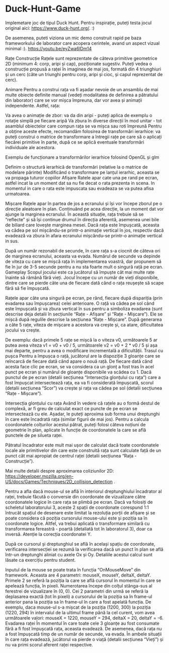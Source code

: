 # Duck-Hunt-Game
Implemetare joc de tipul Duck Hunt. Pentru inspirație, puteți testa jocul original aici: https://www.duck-hunt.org/. :)

De asemenea, puteti viziona un mic demo construit rapid pe baza frameworkului de laborator care acopera cerintele, avand un aspect vizual minimal :).
https://youtu.be/eyZwa6lDm14


Rațe
Construcție
Rațele sunt reprezentate de câteva primitive geometrice 2D (minimum 4: corp, aripi și cap), poziționate sugestiv. Puteți vedea o construcție propusă a raței în imaginea de mai jos, formată din 4 triunghiuri și un cerc (câte un triunghi pentru corp, aripi și cioc, și capul reprezentat de cerc).



Animare
Pentru a construi rața va fi așadar nevoie de un ansamblu de mai multe obiecte definite manual (vedeți modalitatea de definirea a pătratului din laborator) care se vor mișca împreuna, dar vor avea și animații independente. Astfel, rața:

Va avea o animație de zbor: va da din aripi - puteți aplica de exemplu o rotație simplă pe fiecare aripă
Va zbura în diverse direcții în mod unitar - tot asamblul obiectelor care compun rața se va mișca sau roti împreună
Pentru a obține aceste efecte, recomandăm folosirea de transformări ierarhice: va puteți construi o matrice de transformare a întregii rațe pe care să o aplicați fiecărei primitive în parte, după ce se aplică eventuale transformări individuale ale acestora.

Exemplu de funcționare a transformărilor ierarhice folosind OpenGL și glm 

Definim o structură ierarhică de transformări (relative la o matrice de modelare părinte)
Modificând o transformare pe lanțul ierarhic, aceasta se va propaga tuturor copiilor
Afișare
Ratele apar cate una pe rand pe ecran, astfel incat la un moment dat sa nu fie decat o rata prezenta in scena. In momentul in care o rata este impuscata sau evadeaza se va putea afisa urmatoarea.

Mișcare
Rațele apar în partea de jos a ecranului și își vor începe zborul pe o direcție aleatoare în plan. Continuând pe acea direcție, la un moment dat vor ajunge la marginea ecranului. În această situație, rața trebuie să se “reflecte” și să își continue drumul în direcția aferentă, asemenea unei bile de biliard care lovește marginea mesei. Dacă rața este împușcată, aceasta va cădea pe sol mișcându-se printr-o animație vertical în jos, respectiv dacă evadează va zbura în afara ecranului mișcându-se printr-o animație vertical in sus.



După un număr rezonabil de secunde, în care rața s-a ciocnit de câteva ori de marginea ecranului, aceasta va evada. Numărul de secunde va depinde de viteza cu care se mișcă rața în implementarea voastră, dar propunem să fie în jur de 3-5 secunde pentru a nu sta foarte mult o singură rață pe ecran.
Gameplay
Scopul jocului este ca jucătorul să împuște cât mai multe rațe înainte să rămână fără vieți. Jocul începe cu un număr de vieți disponibile, dintre care se pierde câte una de fiecare dată când o rața reușește să scape fără să fie împușcată.

Rațele apar câte una singură pe ecran, pe rând, fiecare după dispariția (prin evadarea sau împușcarea) celei anterioare. O rață va cădea pe sol când este împușcată și va zbura vertical în sus pentru a simboliza evadarea (sunt descrise deja detalii în secțiunile “Rațe - Afișare” și “Rațe - Mișcare”). Ele se mișcă după regulile descrise la secțiunea “Rațe - Mișcare”. După generarea a câte 5 rațe, viteza de mișcare a acestora va crește și, ca atare, dificultatea jocului va crește.

De exemplu: dacă primele 5 rațe se mișcă la o viteza v0, următoarele 5 ar putea avea viteza v1 = v0 + v0 / 5, următoarele v2 = v0 + 2 * v0 / 5 și așa mai departe, pentru a avea o modificare incrementală a dificultății.
Trasul cu pușca
Pentru a împușca o rață, jucătorul are la dispoziție 3 gloanțe care se reîncarcă de fiecare dată când apare o nouă rață. De fiecare dată când acesta face clic pe ecran, se va considera ca un glonț a fost tras în acel punct pe ecran și numărul de gloanțe disponibile va scădea cu 1. Dacă punctul de pe ecran (detalii secțiunea “Intersecția glonțului cu rața”) care a fost împușcat intersectează rața, ea va fi considerată împușcată, scorul (detalii secțiunea “Scor”) va crește și rața va cădea pe sol (detalii secțiunea “Rațe - Mișcare”).

Intersecția glonțului cu rața
Având în vedere că rațele au o formă destul de complexă, ar fi greu de calculat exact ce puncte de pe ecran se intersectează cu ele. Așadar, le puteți aproxima sub forma unui dreptunghi în care este încadrată rața (similar figurii de mai jos). Pentru a calcula coordonatele colțurilor acestui pătrat, puteți folosi câteva noțiuni de geometrie în plan, aplicate în funcție de coordonatele la care se află punctele de pe silueta raței.

Pătratul încadrator este mult mai ușor de calculat dacă toate coordonatele locale ale primitivelor din care este construită rața sunt calculate față de un punct cât mai apropiat de centrul raței (detalii secțiunea “Rața - Construcție”).

Mai multe detalii despre aproximarea coliziunilor 2D: https://developer.mozilla.org/en-US/docs/Games/Techniques/2D_collision_detection .

Pentru a afla dacă mouse-ul se află în interiorul dreptunghiului încadrator al raței, trebuie făcută o conversie din coordonate de vizualizare către coordonatele logice în care rața se plimbă pe ecran. Dacă va folosiți de scheletul laboratorului 3, aceste 2 spații de coordonate corespund 1:1 întrucât spațiul de desenare este limitat la rezoluția porții de afișare și se poate considera că poziția cursorului mouse-ului este și poziția sa în coordonate logice. Altfel, va trebui aplicată o transformare similară cu transformarea fereastră - poartă (detaliată tot în laboratorul 3), doar ca inversă. Atenție la corecția coordonatei Y.

După ce cursorul și dreptunghiul se află în același spațiu de coordonate, verificarea intersecției se rezumă la verificarea dacă un punct în plan se află într-un dreptunghi aliniat cu axele Ox și Oy. Detaliile acestui calcul sunt lăsate ca exercițiu pentru student.

Inputul de la mouse se poate trata în funcția “OnMouseMove” din framework. Aceasta are 4 parametri: mouseX, mouseY, deltaX, deltaY. Primele 2 se referă la poziția la care se află cursorul în momentul în care se apelează funcția, în pixeli. Numerotarea începe din colțul stânga-sus al ferestrei de vizualizare în (0, 0). Cei 2 parametri din urmă se referă la deplasarea exactă (tot în pixeli) a cursorului de la poziția sa în frame-ul anterior pana la poziția sa în frame-ul în care a fost apelată funcția. De exemplu, daca mouse-ul s-a mișcat de la poziția (1200, 300) la poziția (1220, 294) în intervalul de la ultimul frame până la cel curent, vom avea următoarele valori: mouseX = 1220, mouseY = 294, deltaX = 20, deltaY = -6.
Evadarea raței
În momentul în care toate cele 3 gloanțe au fost consumate fără a fi fost împușcată rața, aceasta evadează. De asemenea, dacă rața nu a fost împușcată timp de un număr de secunde, va evada. În ambele situații în care rața evadează, jucătorul va pierde o viață (detalii secțiunea “Vieți”) și nu va primi scorul aferent raței respective.
